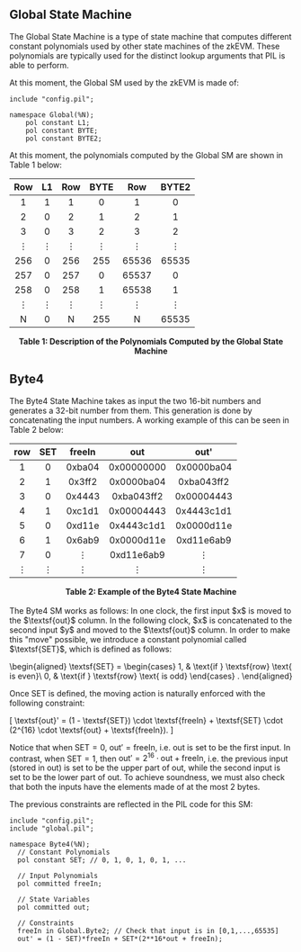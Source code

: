## Global State Machine

The Global State Machine is a type of state machine that computes different constant polynomials used by other state machines of the zkEVM. These polynomials are typically used for the distinct lookup arguments that PIL is able to perform.

At this moment, the Global SM used by the zkEVM is made of:

```
include "config.pil";

namespace Global(%N);
    pol constant L1;
    pol constant BYTE;
    pol constant BYTE2;
```


At this moment, the polynomials computed by the Global SM are shown in Table 1 below:

<center>

|   Row    |    L1    |   Row    |   BYTE   |   Row    |  BYTE2   |
| :------: | :------: | :------: | :------: | :------: | :------: |
|    1     |    1     |    1     |    0     |    1     |    0     |
|    2     |    0     |    2     |    1     |    2     |    1     |
|    3     |    0     |    3     |    2     |    3     |    2     |
| $\vdots$ | $\vdots$ | $\vdots$ | $\vdots$ | $\vdots$ | $\vdots$ |
|   256    |    0     |   256    |   255    |  65536   |  65535   |
|   257    |    0     |   257    |    0     |  65537   |    0     |
|   258    |    0     |   258    |    1     |  65538   |    1     |
| $\vdots$ | $\vdots$ | $\vdots$ | $\vdots$ | $\vdots$ | $\vdots$ |
|    N     |    0     |    N     |   255    |    N     |  65535   |

</center>

<div align="center"><b> Table 1: Description of the Polynomials Computed by the Global State Machine </b></div>

## Byte4

The Byte4 State Machine takes as input the two $16$-bit numbers and generates a $32$-bit number from them. This generation is done by concatenating the input numbers. A working example of this can be seen in Table 2 below:

<center>

| **row**  | **SET**  |    **freeIn**     |        **out**        |       **out'**        |
| :------: | :------: | :---------------: | :-------------------: | :-------------------: |
|    1     |    0     | $\textsf{0xba04}$ | $\textsf{0x00000000}$ | $\textsf{0x0000ba04}$ |
|    2     |    1     | $\textsf{0x3ff2}$ | $\textsf{0x0000ba04}$ | $\textsf{0xba043ff2}$ |
|    3     |    0     | $\textsf{0x4443}$ | $\textsf{0xba043ff2}$ | $\textsf{0x00004443}$ |
|    4     |    1     | $\textsf{0xc1d1}$ | $\textsf{0x00004443}$ | $\textsf{0x4443c1d1}$ |
|    5     |    0     | $\textsf{0xd11e}$ | $\textsf{0x4443c1d1}$ | $\textsf{0x0000d11e}$ |
|    6     |    1     | $\textsf{0x6ab9}$ | $\textsf{0x0000d11e}$ | $\textsf{0xd11e6ab9}$ |
|    7     |    0     |     $\vdots$      | $\textsf{0xd11e6ab9}$ |       $\vdots$        |
| $\vdots$ | $\vdots$ |     $\vdots$      |       $\vdots$        |       $\vdots$        |

</center>

<div align="center"><b> Table 2: Example of the Byte4 State Machine </b></div>
<br>
The Byte4 SM works as follows:
In one clock, the first input $x$ is moved to the $\textsf{out}$ column. In the following clock, $x$ is concatenated to the second input $y$ and moved to the $\textsf{out}$ column. In order to make this "move" possible, we introduce a constant polynomial called $\textsf{SET}$, which is defined as follows:

\begin{aligned}
\textsf{SET} =
\begin{cases}
1, & \text{if } \textsf{row} \text{ is even}\\
0, & \text{if } \textsf{row} \text{ is odd}
\end{cases}
.
\end{aligned}

Once $\textsf{SET}$ is defined, the moving action is naturally enforced with the following constraint:

\[
\textsf{out}' = (1 - \textsf{SET}) \cdot \textsf{freeIn} + \textsf{SET} \cdot (2^{16} \cdot \textsf{out} + \textsf{freeIn}).
\]

Notice that when $\textsf{SET} = 0$, $\textsf{out}' = \textsf{freeIn}$, i.e. $\textsf{out}$ is set to be the first input. In contrast, when $\textsf{SET} = 1$, then $\textsf{out}' = 2^{16} \cdot \textsf{out} + \textsf{freeIn}$, i.e. the previous input (stored in $\textsf{out}$) is set to be the upper part of $\textsf{out}$, while the second input is set to be the lower part of $\textsf{out}$. To achieve soundness, we must also check that both the inputs have the elements made of at the most $2$ bytes.

The previous constraints are reflected in the PIL code for this SM:

```
include "config.pil";
include "global.pil";

namespace Byte4(%N);
  // Constant Polynomials
  pol constant SET; // 0, 1, 0, 1, 0, 1, ...

  // Input Polynomials
  pol committed freeIn;

  // State Variables
  pol committed out;

  // Constraints
  freeIn in Global.Byte2; // Check that input is in [0,1,...,65535]
  out' = (1 - SET)*freeIn + SET*(2**16*out + freeIn);
```
